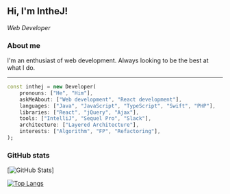 [comment]: <> (### Hi there 👋)
<h2>
    Hi, I'm IntheJ!

[comment]: <> (    <img src="https://avatars.githubusercontent.com/u/29036135?v=4" width="40" />)
</h2>

_Web Developer_

### About me
I'm an enthusiast of web development. Always looking to be the best at what I do.

___
```dart
const inthej = new Developer(
    pronouns: ["He", "Him"],
    askMeAbout: ["Web development", "React development"],
    languages: ["Java", "JavaScript", "TypeScript", "Swift", "PHP"],
    libraries: ["React", "jQuery", "Ajax"],
    tools: ["IntelliJ", "Sequel Pro", "Slack"],
    architecture: ["Layered Architecture"],
    interests: ["Algorithm", "FP", "Refactoring"],
);
```

### GitHub stats
[![GitHub Stats](https://github-readme-stats.vercel.app/api?username=inthej&count_private=true&show_icons=true&include_all_commits=true&theme=tokyonight)]

[![Top Langs](https://github-readme-stats.vercel.app/api/top-langs/?username=inthej&layout=compact&hide=java,lua&theme=tokyonight)](https://github.com/anuraghazra/github-readme-stats)

<!--
**inthej/inthej** is a ✨ _special_ ✨ repository because its `README.md` (this file) appears on your GitHub profile.

Here are some ideas to get you started:

- 🔭 I’m currently working on ...
- 🌱 I’m currently learning ...
- 👯 I’m looking to collaborate on ...
- 🤔 I’m looking for help with ...
- 💬 Ask me about ...
- 📫 How to reach me: ...
- 😄 Pronouns: ...
- ⚡ Fun fact: ...
-->
